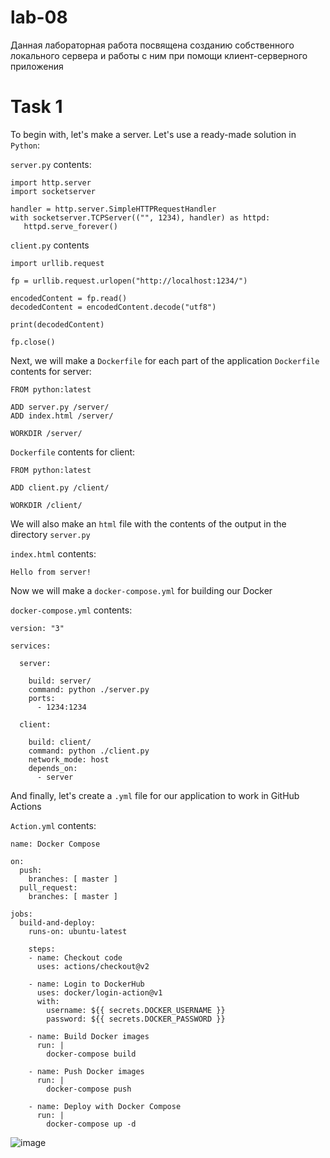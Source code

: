 # lab-08

Данная лабораторная работа посвящена созданию собственного локального сервера и работы с ним при помощи клиент-серверного приложения

# Task 1
To begin with, let's make a server. Let's use a ready-made solution in `Python`:

`server.py` contents:
```
import http.server
import socketserver

handler = http.server.SimpleHTTPRequestHandler
with socketserver.TCPServer(("", 1234), handler) as httpd:
   httpd.serve_forever()
```

`client.py` contents
```
import urllib.request

fp = urllib.request.urlopen("http://localhost:1234/")

encodedContent = fp.read()
decodedContent = encodedContent.decode("utf8")

print(decodedContent)

fp.close()
```

Next, we will make a `Dockerfile` for each part of the application
`Dockerfile` contents for server:
```
FROM python:latest

ADD server.py /server/
ADD index.html /server/

WORKDIR /server/
```

`Dockerfile` contents for client:
```
FROM python:latest

ADD client.py /client/

WORKDIR /client/
```

We will also make an `html` file with the contents of the output in the directory `server.py `

`index.html` contents:
```
Hello from server!
```

Now we will make a `docker-compose.yml` for building our Docker

`docker-compose.yml` contents:
```
version: "3"

services:

  server:

    build: server/
    command: python ./server.py
    ports:
      - 1234:1234

  client:

    build: client/
    command: python ./client.py
    network_mode: host
    depends_on:
      - server
```

And finally, let's create a `.yml` file for our application to work in GitHub Actions

`Action.yml` contents:
```
name: Docker Compose

on:
  push:
    branches: [ master ]
  pull_request:
    branches: [ master ]

jobs:
  build-and-deploy:
    runs-on: ubuntu-latest

    steps:
    - name: Checkout code
      uses: actions/checkout@v2

    - name: Login to DockerHub
      uses: docker/login-action@v1
      with:
        username: ${{ secrets.DOCKER_USERNAME }}
        password: ${{ secrets.DOCKER_PASSWORD }}

    - name: Build Docker images
      run: |
        docker-compose build

    - name: Push Docker images
      run: |
        docker-compose push

    - name: Deploy with Docker Compose
      run: |
        docker-compose up -d
```
![image](https://github.com/SheludyakovaMasha/lab-08/assets/113375463/8bbc42a5-492c-482c-8c08-286a913065f1)
